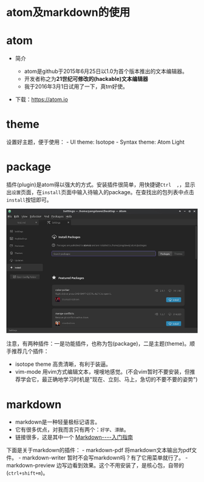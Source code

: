 # atom及markdown的使用

# atom

- 简介

  - atom是github于2015年6月25日以1.0为首个版本推出的文本编辑器。
  - 开发者称之为**21世纪可修改的(hackable)文本编辑器**
  - 我于2016年3月1日试用了一下，真tm好使。

- 下载：<https://atom.io>

# theme

设置好主题，便于使用： - UI theme: Isotope - Syntax theme: Atom Light

# package

插件(plugin)是atom得以强大的方式。安装插件很简单，用快捷键`Ctrl  ,`，显示出`设置`页面，在`install`页面中输入待输入的package。在查找出的包列表中点击`install`按钮即可。

![](Settings.jpg)

注意，有两种插件：一是功能插件，也称为包(package)，二是主题(theme)。顺手推荐几个插件：

- isotope theme 高贵清晰，有利于装逼。
- vim-mode 用vim方式编辑文本，嗖嗖地感觉。(不会vim暂时不要安装，但推荐学会它，最正确地学习时机是"现在、立刻、马上，急切的不要不要的姿势")

# markdown

- markdown是一种轻量极标记语言。
- 它有很多优点，对我而言只有两个：`好学`、`漂酿`。
- 链接很多，这是其中一个 [Markdown----入门指南](http://www.jianshu.com/p/1e402922ee32)

下面是关于markdown的插件： - markdown-pdf 将markdown文本输出为pdf文件。 - markdown-writer 暂时不会写markdown吗？有了它用菜单就行了。 - markdown-preview 边写边看到效果。这个不用安装了，是核心包，自带的(`ctrl+shift+m`)。
